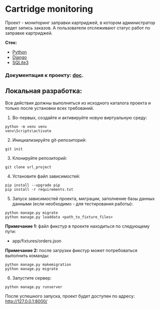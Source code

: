 # Cartridge monitoring

Проект - мониторинг заправки картриджей, в котором администратор ведет запись заказов. А пользователи отслеживают статус работ по заправке картриджей.

**Стек:**
+ [Python](https://www.python.org/downloads/)
+ [Django](https://www.djangoproject.com/)
+ [SQLite3](https://docs.python.org/3/library/sqlite3.html#module-sqlite3)


### Документация к проекту: [doc](documentation%2Fproject_documentation.md).

## Локальная разработка:

Все действия должны выполняться из исходного каталога проекта и только после установки всех требований.

1. Во-первых, создайте и активируйте новую виртуальную среду:

```shell
python -m venv venv
venv\Scripts\activate
```

2. Инициализируйте git-репозиторий:

```shell
git init 
```

3. Клонируйте репозиторий:
```shell
git clone url_project
```

4. Установите файл зависимостей:

```shell
pip install --upgrade pip
pip install -r requirements.txt
```

5. Запуск зависимостей проекта, миграции, заполнение базы данных данными (если необходимо - для тестирования работы):

```shell
python manage.py migrate
python manage.py loaddata <path_to_fixture_files>
```
  **Примечание 1:** файл фикстур в проекте находиться по следующему пути:
  + app/fixtures/orders.json

  **Примечание 2:** после загрузки фикстур может потребоваться выполнить команды:

  ```shell
  python manage.py makemigration 
  python manage.py migrate
  ```

6. Запустите сервер:

```shell
python manage.py runserver
```

После успешного запуска, проект будет доступен по адресу: http://127.0.0.1:8000/